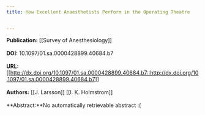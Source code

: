 ```yaml
---
title: How Excellent Anaesthetists Perform in the Operating Theatre


---
```


**Publication:** [[Survey of Anesthesiology]]<br><br>**DOI:** 10.1097/01.sa.0000428899.40684.b7                                
<br>**URL:**[[http://dx.doi.org/10.1097/01.sa.0000428899.40684.b7::http://dx.doi.org/10.1097/01.sa.0000428899.40684.b7]]<br><br>**Authors:** [[J. Larsson]] [[I. K. Holmstrom]] <br><br>**Abstract:**No automatically retrievable abstract :(

